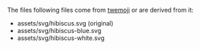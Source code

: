 The files following files come from [twemoji](https://github.com/twitter/twemoji) or are derived from it:
- assets/svg/hibiscus.svg (original)
- assets/svg/hibiscus-blue.svg
- assets/svg/hibiscus-white.svg
